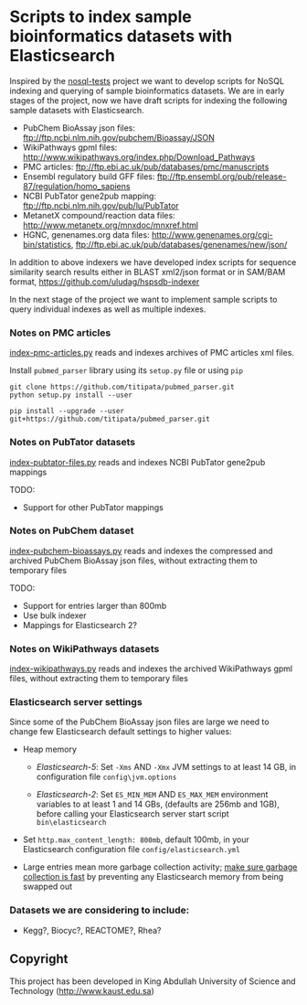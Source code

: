 # Scripts to index sample bioinformatics datasets with Elasticsearch 

Inspired by the [nosql-tests](https://github.com/weinberger/nosql-tests/)
project we want to develop scripts for NoSQL indexing and querying of
sample bioinformatics datasets.
We are in early stages of the project, now we have draft scripts for indexing
the following sample datasets with Elasticsearch.

* PubChem BioAssay json files: ftp://ftp.ncbi.nlm.nih.gov/pubchem/Bioassay/JSON
* WikiPathways gpml files: http://www.wikipathways.org/index.php/Download_Pathways
* PMC articles: ftp://ftp.ebi.ac.uk/pub/databases/pmc/manuscripts
* Ensembl regulatory build GFF files: ftp://ftp.ensembl.org/pub/release-87/regulation/homo_sapiens
* NCBI PubTator gene2pub mapping: ftp://ftp.ncbi.nlm.nih.gov/pub/lu/PubTator
* MetanetX compound/reaction data files: http://www.metanetx.org/mnxdoc/mnxref.html
* HGNC, genenames.org data files: http://www.genenames.org/cgi-bin/statistics,
  ftp://ftp.ebi.ac.uk/pub/databases/genenames/new/json/

In addition to above indexers we have developed index scripts for sequence
similarity search results either in BLAST xml2/json format or in SAM/BAM format,
https://github.com/uludag/hspsdb-indexer

In the next stage of the project we want to implement
sample scripts to query individual indexes as well as multiple indexes.

### Notes on PMC articles

[index-pmc-articles.py](index-pmc-articles.py) reads and indexes archives of PMC articles xml files.

Install `pubmed_parser` library using its `setup.py` file or using `pip`
```
git clone https://github.com/titipata/pubmed_parser.git
python setup.py install --user
```
```
pip install --upgrade --user git+https://github.com/titipata/pubmed_parser.git
```
### Notes on PubTator datasets 

[index-pubtator-files.py](pubtator/index-pubtator-files.py) reads and indexes NCBI
PubTator gene2pub mappings

TODO:

* Support for other PubTator mappings

### Notes on PubChem dataset

[index-pubchem-bioassays.py](index-pubchem-bioassays.py) reads and indexes
the compressed and archived PubChem BioAssay json files,
without extracting them to temporary files

TODO:

* Support for entries larger than 800mb
* Use bulk indexer
* Mappings for Elasticsearch 2?

### Notes on WikiPathways datasets

[index-wikipathways.py](index-wikipathways.py) reads and indexes
the archived WikiPathways gpml files,
without extracting them to temporary files

### Elasticsearch server settings
Since some of the PubChem BioAssay json files are large we need to change
few Elasticsearch default settings to higher values:

* Heap memory

    * _Elasticsearch-5_: Set `-Xms` AND `-Xmx` JVM settings to at least 14 GB,
    in configuration file `config\jvm.options`

    * _Elasticsearch-2_: Set `ES_MIN_MEM` AND `ES_MAX_MEM` environment variables to at least 1 and 14 GBs,
    (defaults are 256mb and 1GB), before calling your Elasticsearch server
    start script `bin\elasticsearch`

* Set `http.max_content_length: 800mb`, default 100mb,
  in your Elasticsearch configuration file `config/elasticsearch.yml`
* Large entries mean more garbage collection activity;
  [make sure garbage collection is fast](https://www.elastic.co/guide/en/elasticsearch/reference/current/setup-configuration-memory.html) 
  by preventing any Elasticsearch memory from being swapped out
  

### Datasets we are considering to include: 
* Kegg?, Biocyc?, REACTOME?, Rhea?

## Copyright
This project has been developed
in King Abdullah University of Science and Technology (http://www.kaust.edu.sa)
